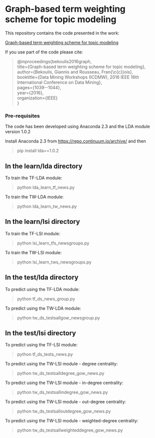 # Graph-based term weighting scheme for topic modeling


This repository contains the code presented in the work:

[Graph-based term weighting scheme for topic modeling](https://bekou.github.io/papers/someris2016/bekoulis-someris2016.pdf)

If you use part of the code please cite:  

> @inproceedings{bekoulis2016graph,  
> title={Graph-based term weighting scheme for topic modeling},  
> author={Bekoulis, Giannis and Rousseau, Fran{\c{c}}ois},  
> booktitle={Data Mining Workshops (ICDMW), 2016 IEEE 16th International Conference on Data Mining},  
> pages={1039--1044},  
> year={2016},  
> organization={IEEE}  
> }  

### Pre-requisites ###

The code has been developed using Anaconda 2.3 and the LDA module version 1.0.2

Install Anaconda 2.3 from https://repo.continuum.io/archive/ and then 
> pip install lda==1.0.2  


In the learn/lda directory
--------------------------
To train the TF-LDA module:
> python lda_learn_tf_news.py

To train the TW-LDA module:
> python lda_learn_tw_news.py

In the learn/lsi directory
--------------------------
To train the TF-LSI module:
> python lsi_learn_tfs_newsgroups.py

To train the TW-LSI module:
> python lsi_learn_tws_newsgroups.py

In the test/lda directory
--------------------------
To predict using the TF-LDA module:
> python tf_ds_news_group.py

To predict using the TW-LDA module:
> python tw_ds_testsallgow_newsgroup.py

In the test/lsi directory
--------------------------
To predict using the TF-LSI module:
> python tf_ds_tests_news.py

To predict using the TW-LSI module - degree centrality:
> python tw_ds_testsalldegree_gow_news.py

To predict using the TW-LSI module - in-degree centrality:
> python tw_ds_testsallindegree_gow_news.py

To predict using the TW-LSI module - out-degree centrality:
> python tw_ds_testsalloutdegree_gow_news.py

To predict using the TW-LSI module - weighted-degree centrality:
> python tw_ds_testsallweighteddegree_gow_news.py
